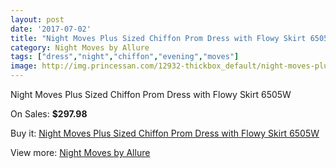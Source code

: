 ```yaml
---
layout: post
date: '2017-07-02'
title: "Night Moves Plus Sized Chiffon Prom Dress with Flowy Skirt 6505W"
category: Night Moves by Allure
tags: ["dress","night","chiffon","evening","moves"]
image: http://img.princessan.com/12932-thickbox_default/night-moves-plus-sized-chiffon-prom-dress-with-flowy-skirt-6505w.jpg
---
```

Night Moves Plus Sized Chiffon Prom Dress with Flowy Skirt 6505W

On Sales: **$297.98**
<a href="https://www.princessan.com/en/night-moves-by-allure/6159-night-moves-plus-sized-chiffon-prom-dress-with-flowy-skirt-6505w.html"><amp-img layout="responsive" width="600" height="600" src="//img.princessan.com/12932-thickbox_default/night-moves-plus-sized-chiffon-prom-dress-with-flowy-skirt-6505w.jpg" alt="Night Moves Plus Sized Chiffon Prom Dress with Flowy Skirt 6505W 0" /></a>
<a href="https://www.princessan.com/en/night-moves-by-allure/6159-night-moves-plus-sized-chiffon-prom-dress-with-flowy-skirt-6505w.html"><amp-img layout="responsive" width="600" height="600" src="//img.princessan.com/12934-thickbox_default/night-moves-plus-sized-chiffon-prom-dress-with-flowy-skirt-6505w.jpg" alt="Night Moves Plus Sized Chiffon Prom Dress with Flowy Skirt 6505W 1" /></a>
<a href="https://www.princessan.com/en/night-moves-by-allure/6159-night-moves-plus-sized-chiffon-prom-dress-with-flowy-skirt-6505w.html"><amp-img layout="responsive" width="600" height="600" src="//img.princessan.com/12933-thickbox_default/night-moves-plus-sized-chiffon-prom-dress-with-flowy-skirt-6505w.jpg" alt="Night Moves Plus Sized Chiffon Prom Dress with Flowy Skirt 6505W 2" /></a>

Buy it: [Night Moves Plus Sized Chiffon Prom Dress with Flowy Skirt 6505W](https://www.princessan.com/en/night-moves-by-allure/6159-night-moves-plus-sized-chiffon-prom-dress-with-flowy-skirt-6505w.html "Night Moves Plus Sized Chiffon Prom Dress with Flowy Skirt 6505W")

View more: [Night Moves by Allure](https://www.princessan.com/en/49-night-moves-by-allure "Night Moves by Allure")